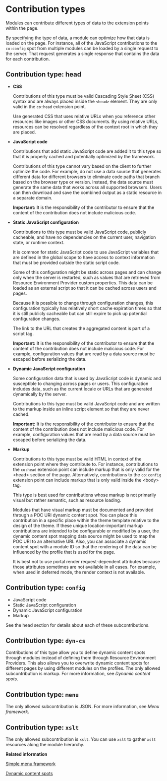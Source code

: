 # Contribution types

Modules can contribute different types of data to the extension points within the page.

By specifying the type of data, a module can optimize how that data is loaded on the page. For instance, all of the JavaScript contributions to the `co:config` spot from multiple modules can be loaded by a single request to the server. That request generates a single response that contains the data for each contribution.

## Contribution type: head

-   **CSS**

    Contributions of this type must be valid Cascading Style Sheet \(CSS\) syntax and are always placed inside the `<head>` element. They are only valid in the `co:head` extension point.

    Use generated CSS that uses relative URLs when you reference other resources like images or other CSS documents. By using relative URLs, resources can be resolved regardless of the context root in which they are placed.

-   **JavaScript code**

    Contributions that add static JavaScript code are added it to this type so that it is properly cached and potentially optimized by the framework.

    Contributions of this type cannot vary based on the client to further optimize the code. For example, do not use a data source that generates different data for different browsers to eliminate code paths that branch based on the browser type or version. Instead, the data source must generate the same data that works across all supported browsers. Users can then download and save the combined output as a static resource in a separate domain.

    **Important:** It is the responsibility of the contributor to ensure that the content of the contribution does not include malicious code.

-   **Static JavaScript configuration**

    Contributions to this type must be valid JavaScript code, publicly cacheable, and have no dependencies on the current user, navigation state, or runtime context.

    It is common for static JavaScript code to use JavaScript variables that are defined in the global scope to have access to context information that must be provided outside the static script code.

    Some of this configuration might be static across pages and can change only when the server is restarted, such as values that are retrieved from Resource Environment Provider custom properties. This data can be loaded as an external script so that it can be cached across users and pages.

    Because it is possible to change through configuration changes, this configuration typically has relatively short cache expiration times so that it is still publicly cacheable but can still expire to pick up potential configuration changes.

    The link to the URL that creates the aggregated content is part of a script tag.

    **Important:** It is the responsibility of the contributor to ensure that the content of the contribution does not include malicious code. For example, configuration values that are read by a data source must be escaped before serializing the data.

-   **Dynamic JavaScript configuration**

    Some configuration data that is used by JavaScript code is dynamic and susceptible to changing across pages or users. This configuration includes data, such as the current locale or URLs that are generated dynamically by the server.

    Contributions to this type must be valid JavaScript code and are written to the markup inside an inline script element so that they are never cached.

    **Important:** It is the responsibility of the contributor to ensure that the content of the contribution does not include malicious code. For example, configuration values that are read by a data source must be escaped before serializing the data.

-   **Markup**

    Contributions to this type must be valid HTML in context of the extension point where they contribute to. For instance, contributions to the `co:head` extension point can include markup that is only valid for the <head\> section of the page. Alternatively, contributions to the `co:config` extension point can include markup that is only valid inside the <body\> tag.

    This type is best used for contributions whose markup is not primarily visual but rather semantic, such as resource loading.

    Modules that have visual markup must be documented and provided through a POC URI dynamic content spot. You can place this contribution in a specific place within the theme template relative to the design of the theme. If these unique location-important markup contributions are intended to be configurable or modified by a user, the dynamic content spot mapping data source might be used to map the POC URI to an alternative URI. Also, you can associate a dynamic content spot with a module ID so that the rendering of the data can be influenced by the profile that is used for the page.

    It is best not to use portal render request-dependent attributes because those attributes sometimes are not available in all cases. For example, when used in deferred mode, the render context is not available.


## Contribution type: `config`

-   JavaScript code
-   Static JavaScript configuration
-   Dynamic JavaScript configuration
-   Markup

See the head section for details about each of these subcontributions.

## Contribution type: `dyn-cs`

Contributions of this type allow you to define dynamic content spots through modules instead of defining them through Resource Environment Providers. This also allows you to overwrite dynamic content spots for different pages by using different modules on the profiles. The only allowed subcontribution is markup. For more information, see *Dynamic content spots*.

## Contribution type: `menu`

The only allowed subcontribution is JSON. For more information, see *Menu framework*.

## Contribution type: `xslt`

The only allowed subcontribution is `xslt`. You can use `xslt` to gather `xslt` resources along the module hierarchy.


**Related information**  


[Simple menu framework](../dev-theme/themeopt_cust_menu.md)

[Dynamic content spots](../dev-theme/themeopt_cust_jsp.md)

